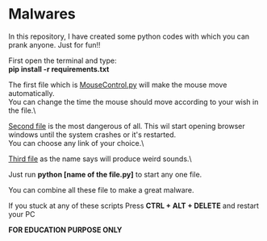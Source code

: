 # Malwares
In this repository, I have created some python codes with which you can prank anyone. Just for fun!!

First open the terminal and type:\
**pip install -r requirements.txt**

The first file which is [MouseControl.py](MouseControl.py) will make the mouse move
automatically. \
You can change the time the mouse should move according to your wish in the file.\

[Second file](Webbrowser.py) is the most dangerous of all. This wil start opening browser
windows until the system crashes or it's restarted. \
You can choose any link of your choice.\

 [Third file](weird_sounds.py) as the name says will produce weird sounds.\
 
Just run **python [name of the file.py]** to start any one file.

You can combine all these file to make a great malware.

If you stuck at any of these scripts Press **CTRL + ALT + DELETE** and restart your PC

**FOR EDUCATION PURPOSE ONLY**
